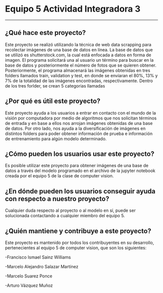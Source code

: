 # Equipo 5 Actividad Integradora 3
---
## ¿Qué hace este proyecto?
Este proyecto se realizó utilizando la técnica de web data scrapping para recolectar imágenes de una base de datos en línea. La base de datos que se utilizó es shutterstock.com, la cual está enfocada a datos en forma de imagen. El programa solicitará una al usuario un término para buscar en la base de datos y posteriormente el número de fotos que se quieren obtener. Posteriormente, el programa almacenará las imágenes obtenidas en tres folders llamados train, validation y test, en donde se enviaran el 80%, 13% y 7% de la totalidad de las imágenes encontradas, respectivamente. Dentro de los tres forlder, se crean 5 categorias llamadas 
## ¿Por qué es útil este proyecto?
Este proyecto ayuda a los usuarios a entrar en contacto con el mundo de la visión por computadora por medio de algoritmos que nos solicitan términos de entrada y en base a ellos nos arrojan imágenes obtenidas de una base de datos. Por otro lado, nos ayuda a la diversificación de imágenes en distintos folders para poder obtener información de prueba e información de entrenamiento para algún modelo determinado. 
## ¿Cómo pueden los usuarios usar este proyecto?
Es posible utilizar este proyecto para obtener imágenes de una base de datos a través del modelo programado en el archivo de la jupyter notebook creada por el equipo 5 de la clase de computer vision. 
## ¿En dónde pueden los usuarios conseguir ayuda con respecto a nuestro proyecto?
Cualquier duda respecto al proyecto o al modelo en sí, puede ser solucionada contactando a cualquier miembro del equipo 5.
## ¿Quién mantiene y contribuye a este proyecto?
Este proyecto es mantenido por todos los contribuyentes en su desarrollo, pertenecientes al equipo 5 de computer vision, que son los siguientes:

-Francisco Ismael Sainz Williams

-Marcelo Alejandro Salazar Martínez

-Marcelo Suarez Ponce

-Arturo Vázquez Muñoz


